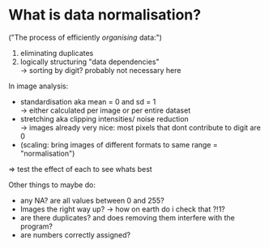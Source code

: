 # What is data normalisation?

("The process of efficiently _organising_ data:")
1. eliminating duplicates
2. logically structuring "data dependencies"  
   -> sorting by digit? probably not necessary here


In image analysis:
- standardisation aka mean = 0 and sd = 1  
  -> either calculated per image or per entire dataset
- stretching aka clipping intensities/ noise reduction  
  -> images already very nice: most pixels that dont contribute to digit are 0
- (scaling: bring images of different formats to same range = "normalisation")

=> test the effect of each to see whats best   

Other things to maybe do:
- any NA? are all values between 0 and 255?
- Images the right way up? -> how on earth do i check that ?!1?
- are there duplicates? and does removing them interfere with the program?
- are numbers correctly assigned?